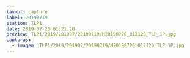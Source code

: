 ```yaml
---
layout: capture
label: 20190719
station: TLP1
date: 2019-07-20 01:21:20
preview: TLP1/2019/201907/20190719/M20190720_012120_TLP_1P.jpg
capturas:
  - imagem: TLP1/2019/201907/20190719/M20190720_012120_TLP_1P.jpg
---
```

